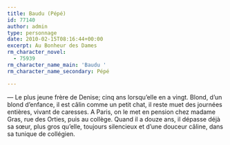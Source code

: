 ```yaml
---
title: Baudu (Pépé)
id: 77140
author: admin
type: personnage
date: 2010-02-15T08:16:44+00:00
excerpt: Au Bonheur des Dames
rm_character_novel:
  - 75939
rm_character_name_main: 'Baudu '
rm_character_name_secondary: Pépé

---
```

— Le plus jeune frère de Denise; cinq ans lorsqu&rsquo;elle en a vingt. Blond, d&rsquo;un blond d&rsquo;enfance, il est câlin comme un petit chat, il reste muet des journées entières, vivant de caresses. A Paris, on le met en pension chez madame Gras, rue des Orties, puis au collège. Quand il a douze ans, il dépasse déjà sa sœur, plus gros qu&rsquo;elle, toujours silencieux et d&rsquo;une douceur câline, dans sa tunique de collégien. 